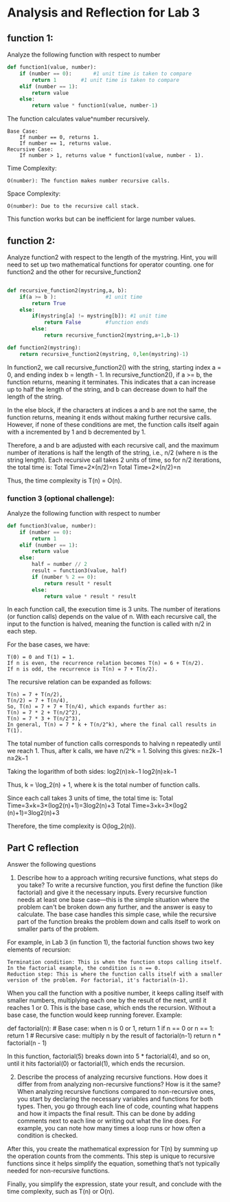 # Analysis and Reflection for Lab 3

## function 1:

Analyze the following function with respect to number

```python
def function1(value, number):
	if (number == 0):  		#1 unit time is taken to compare
		return 1		#1 unit time is taken to compare
	elif (number == 1):
		return value
	else:
		return value * function1(value, number-1)
```

The function calculates value^number recursively.

    Base Case:
        If number == 0, returns 1.
        If number == 1, returns value.
    Recursive Case:
        If number > 1, returns value * function1(value, number - 1).

Time Complexity:

    O(number): The function makes number recursive calls.

Space Complexity:

    O(number): Due to the recursive call stack.

This function works but can be inefficient for large number values.

## function 2:

Analyze function2 with respect to the length of the mystring.  Hint, you will need to set up two mathematical functions for operator counting.  one for function2 and the other for recursive_function2

```python

def recursive_function2(mystring,a, b):
	if(a >= b ):				#1 unit time
		return True
	else:
		if(mystring[a] != mystring[b]):	#1 unit time
			return False		#function ends
		else:
			return recursive_function2(mystring,a+1,b-1)

def function2(mystring):
	return recursive_function2(mystring, 0,len(mystring)-1)

```
In function2, we call recursive_function2() with the string, starting index a = 0, and ending index b = length - 1. In recursive_function2(), if a >= b, the function returns, meaning it terminates. This indicates that a can increase up to half the length of the string, and b can decrease down to half the length of the string.

In the else block, if the characters at indices a and b are not the same, the function returns, meaning it ends without making further recursive calls. However, if none of these conditions are met, the function calls itself again with a incremented by 1 and b decremented by 1.

Therefore, a and b are adjusted with each recursive call, and the maximum number of iterations is half the length of the string, i.e., n/2 (where n is the string length). Each recursive call takes 2 units of time, so for n/2 iterations, the total time is:
Total Time=2×(n/2)=n
Total Time=2×(n/2)=n

Thus, the time complexity is T(n) = O(n).

### function 3 (optional challenge):

Analyze the following function with respect to number


```python
def function3(value, number):
	if (number == 0):
		return 1
	elif (number == 1):
		return value
	else:
		half = number // 2
		result = function3(value, half)
		if (number % 2 == 0):
			return result * result
		else:
			return value * result * result

```
In each function call, the execution time is 3 units. The number of iterations (or function calls) depends on the value of n. With each recursive call, the input to the function is halved, meaning the function is called with n/2 in each step.

For the base cases, we have:

    T(0) = 0 and T(1) = 1.
    If n is even, the recurrence relation becomes T(n) = 6 + T(n/2).
    If n is odd, the recurrence is T(n) = 7 + T(n/2).

The recursive relation can be expanded as follows:

    T(n) = 7 + T(n/2),
    T(n/2) = 7 + T(n/4),
    So, T(n) = 7 + 7 + T(n/4), which expands further as:
    T(n) = 7 * 2 + T(n/2^2),
    T(n) = 7 * 3 + T(n/2^3),
    In general, T(n) = 7 * k + T(n/2^k), where the final call results in T(1).

The total number of function calls corresponds to halving n repeatedly until we reach 1. Thus, after k calls, we have n/2^k = 1. Solving this gives:
n≥2k−1
n≥2k−1

Taking the logarithm of both sides:
log⁡2(n)≥k−1
log2​(n)≥k−1

Thus, k = \log_2(n) + 1, where k is the total number of function calls.

Since each call takes 3 units of time, the total time is:
Total Time=3×k=3×(log⁡2(n)+1)=3log⁡2(n)+3
Total Time=3×k=3×(log2​(n)+1)=3log2​(n)+3

Therefore, the time complexity is O(log_2(n)).

## Part C reflection

Answer the following questions

1. Describe how to a approach writing recursive functions, what steps do you take?
To write a recursive function, you first define the function (like factorial) and give it the necessary inputs. Every recursive function needs at least one base case—this is the simple situation where the problem can't be broken down any further, and the answer is easy to calculate. The base case handles this simple case, while the recursive part of the function breaks the problem down and calls itself to work on smaller parts of the problem.

For example, in Lab 3 (in function 1), the factorial function shows two key elements of recursion:

    Termination condition: This is when the function stops calling itself. In the factorial example, the condition is n == 0.
    Reduction step: This is where the function calls itself with a smaller version of the problem. For factorial, it's factorial(n-1).

When you call the function with a positive number, it keeps calling itself with smaller numbers, multiplying each one by the result of the next, until it reaches 1 or 0. This is the base case, which ends the recursion. Without a base case, the function would keep running forever.
Example:



def factorial(n):
    # Base case: when n is 0 or 1, return 1
    if n == 0 or n == 1:
        return 1
    # Recursive case: multiply n by the result of factorial(n-1)
    return n * factorial(n - 1)

In this function, factorial(5) breaks down into 5 * factorial(4), and so on, until it hits factorial(0) or factorial(1), which ends the recursion.


2. Describe the process of analyzing recursive functions.  How does it differ from from analyzing non-recursive functions?  How is it the same? 
When analyzing recursive functions compared to non-recursive ones, you start by declaring the necessary variables and functions for both types. Then, you go through each line of code, counting what happens and how it impacts the final result. This can be done by adding comments next to each line or writing out what the line does. For example, you can note how many times a loop runs or how often a condition is checked.

After this, you create the mathematical expression for T(n) by summing up the operation counts from the comments. This step is unique to recursive functions since it helps simplify the equation, something that’s not typically needed for non-recursive functions.

Finally, you simplify the expression, state your result, and conclude with the time complexity, such as T(n) or O(n).
